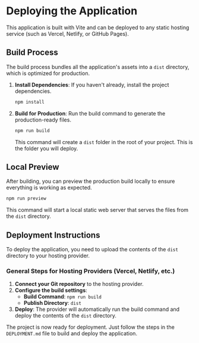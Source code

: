 # Deploying the Application

This application is built with Vite and can be deployed to any static hosting service (such as Vercel, Netlify, or GitHub Pages).

## Build Process

The build process bundles all the application's assets into a `dist` directory, which is optimized for production.

1.  **Install Dependencies**: If you haven't already, install the project dependencies.
    ```bash
    npm install
    ```

2.  **Build for Production**: Run the build command to generate the production-ready files.
    ```bash
    npm run build
    ```
    This command will create a `dist` folder in the root of your project. This is the folder you will deploy.

## Local Preview

After building, you can preview the production build locally to ensure everything is working as expected.

```bash
npm run preview
```

This command will start a local static web server that serves the files from the `dist` directory.

## Deployment Instructions

To deploy the application, you need to upload the contents of the `dist` directory to your hosting provider.

### General Steps for Hosting Providers (Vercel, Netlify, etc.)

1.  **Connect your Git repository** to the hosting provider.
2.  **Configure the build settings**:
    *   **Build Command**: `npm run build`
    *   **Publish Directory**: `dist`
3.  **Deploy**: The provider will automatically run the build command and deploy the contents of the `dist` directory.

The project is now ready for deployment. Just follow the steps in the `DEPLOYMENT.md` file to build and deploy the application.
